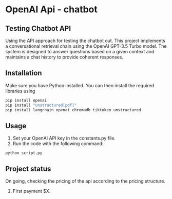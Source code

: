 # OpenAI Api - chatbot



## Testing Chatbot API

Using the API approach for testing the chatbot out. This project implements a conversational retrieval chain using the OpenAI GPT-3.5 Turbo model. The system is designed to answer questions based on a given context and maintains a chat history to provide coherent responses.


## Installation
Make sure you have Python installed. You can then install the required libraries using

```bash
pip install openai
pip install "unstructured[pdf]"
pip install langchain openai chromadb tiktoken unstructured

````

## Usage
1. Set your OpenAI API key in the constants.py file.
2. Run the code with the following command:

````
python script.py
````


## Project status
On going, checking the pricing of the api according to the pricing structure. 
1. First payment $X.
